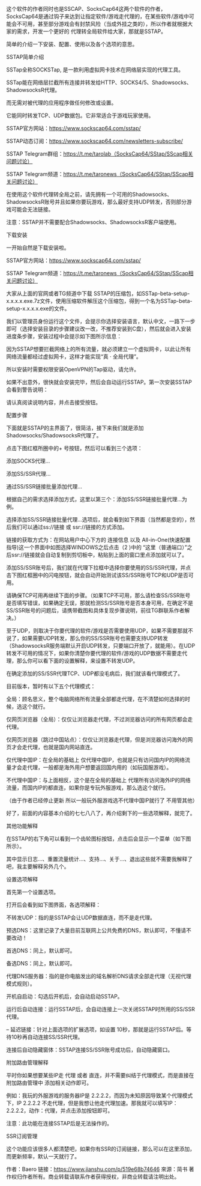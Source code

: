 这个软件的作者同时也是SSCAP、SocksCap64这两个软件的作者，SocksCap64是通过钩子来达到让指定软件/游戏走代理的，在某些软件/游戏中可能会不可用，甚至部分游戏会有封禁风险（当成外挂之类的），所以作者就根据大家的需求，开发一个更好的 代理转全局软件给大家，那就是SSTAP。

简单的介绍一下安装、配置、使用以及各个选项的意思。

SSTAP简单介绍

SSTap全称SOCKSTap, 是一款利用虚拟网卡技术在网络层实现的代理工具。

SSTap能在网络层拦截所有连接并转发给HTTP、SOCKS4/5、Shadowsocks、ShadowsocksR代理。

而无需对被代理的应用程序做任何修改或设置。

它能同时转发TCP、UDP数据包。它非常适合于游戏玩家使用。

SSTAP官方网站：https://www.sockscap64.com/sstap/

SSTAP动态订阅：https://www.sockscap64.com/newsletters-subscribe/

SSTAP Telegram群组：https://t.me/tarolab（SocksCap64/SStap/SScap相关问题讨论）

SSTAP Telegram频道：https://t.me/taronews（SocksCap64/SStap/SScap相关问题讨论）

在使用这个软件代理转全局之前，请先拥有一个可用的Shadowsocks、ShadowsocksR账号并且如果你要玩游戏，那么最好支持UDP转发，否则部分游戏可能会无法链接。

注意：SSTAP并不需要配合Shadowsocks、ShadowsocksR客户端使用。

下载安装

一开始自然是下载安装啦。

SSTAP官方网站：https://www.sockscap64.com/sstap/

SSTAP Telegram频道：https://t.me/taronews（SocksCap64/SStap/SScap相关问题讨论）

大家从上面的官网或者TG频道中下载 SSTAP的压缩包，如SSTap-beta-setup-x.x.x.x.exe.7z文件，使用压缩软件解压这个压缩包，得到一个名为SSTap-beta-setup-x.x.x.x.exe的文件。

我们以管理员身份运行这个文件，会提示你选择安装语言，默认中文，一路下一步即可（选择安装目录的步骤建议改一改，不推荐安装到C盘），然后就会进入安装进度条步骤，安装过程中会提示如下图所示信息：

因为SSTAP想要拦截网络上的所有流量，就必须建立一个虚拟网卡，以此让所有网络流量都经过虚拟网卡，这样才能实现“真 · 全局代理”。

所以安装时需要权限安装OpenVPN的Tap驱动，请允许。

如果不出意外，很快就会安装完毕，然后会自动运行SSTAP。第一次安装SSTAP会看到警告说明：

请认真阅读说明内容，并点击接受按钮。

配置步骤

下面就是SSTAP的主界面了，很简洁，接下来我们就是添加 Shadowsocks/ShadowsocksR代理了。

点击下图红框所圈中的+ 号按钮，然后可以看到三个选项：

添加SOCKS代理…

添加SS/SSR代理…

通过SS/SSR链接批量添加代理…


根据自己的需求选择添加方式，这里以第三个：添加SS/SSR链接批量代理…为例。

选择添加SS/SSR链接批量代理…选项后，就会看到如下界面（当然都是空的），然后我们可以通过ss://链接 或 ssr://链接的方式添加。


链接的获取方式为：在网站用户中心下方的 连接信息 以及 All-in-One(快速配置指导)这一个界面中如图选择WINDOWS之后点击（2 )中的 “这里（普通端口）”之后ssr://链接就会自动复制到剪切板中，粘贴到上面的窗口里点添加就可以了。


添加SS/SSR账号后，我们就在代理下拉框中选择你要使用的SS/SSR代理，并点击下图红框圈中的闪电按钮，就会自动开始测试该SS/SSR账号TCP和UDP是否可用。


请确保TCP可用再继续下面的步骤。（如果TCP不可用，那么请检查SS/SSR账号是否填写错误，如果确定无误，那就检测SS/SSR账号是否本身可用，在确定不是SS/SSR账号的问题后，请携带截图和具体复现步骤说明，前往TG群联系作者解决。）

至于UDP，则取决于你要代理的软件/游戏是否需要使用UDP，如果不需要那就不说了，如果需要UDP转发，那么你的SS/SSR账号也需要支持UDP转发（ShadowsocksR服务端默认开启UDP转发，只要端口开放了，就能用）。在UDP转发不可用的情况下，如果你清楚你要代理的软件/游戏的UDP数据不需要走代理，那么你可以看下面的设置解释，来设置不转发UDP。

在确定添加的SS/SSR代理TCP、UDP都没毛病后，我们就该看代理模式了。

目前版本，暂时有以下五个代理模式：

全局：顾名思义，整个电脑网络所有流量全部都走代理，在不清楚如何选择的时候，选这个就行。

仅网页浏览器（全局）：仅仅让浏览器走代理，不过浏览器访问的所有网页都会走代理。

仅网页浏览器（跳过中国站点）：仅仅让浏览器走代理，但是浏览器访问海外的网页才会走代理，也就是国内网站直连。

仅代理中国IP：在全局的基础上 仅代理中国IP，也就是只有访问国内IP的网络流量才会走代理，一般都是海外用户想要返回国内用的（如玩国服游戏）。

不代理中国IP：与上面相反，这个是在全局的基础上 代理所有访问海外IP的网络流量，而国内IP的都直连，如果你是专玩外服游戏，那么选这个就行。

（由于作者已经停止更新 所以一般玩外服游戏选不代理中国IP就行了 不用管其他）


好了，前面的内容基本介绍的七七八八了，再介绍剩下的一些选项解释，就完了。

其他功能解释

在SSTAP的右下角可以看到一个齿轮图标按钮，点击后会显示一个菜单（如下图所示）。


其中显示日志…、重置流量统计…、支持…、关于…、退出这些就不需要我解释了吧，我主要解释另外几个。

设置选项解释

首先第一个设置选项。

打开后会看到如下图界面，各选项解释：

不转发UDP：指的是SSTAP会让UDP数据直连，而不是走代理。

预选DNS：这里记录了大量目前互联网上公共免费的DNS，默认即可，不懂请不要改动！

首选DNS：同上，默认即可。

备选DNS：同上，默认即可。

代理DNS服务器：指的是你电脑发出的域名解析DNS请求全部走代理（无视代理模式规则）。

开机自启动：勾选后开机后，会自动启动SSTAP。

运行后自动连接：运行SSTAP后，会自动连接上一次关闭SSTAP时所用的SS/SSR代理。

– 延迟链接：针对上面选项的扩展选项，如设置 10秒，那就是运行SSTAP后。等待10秒再自动连接SS/SSR代理。

连接后自动隐藏窗体：SSTAP连接SS/SSR账号成功后，自动隐藏窗口。


附加路由管理解释

平时你如果想要某些IP走 代理 或者 直连，并不需要纠结于代理模式，而是直接在附加路由管理中 添加相关动作即可。

例如：我玩的外服游戏的服务器IP是 2.2.2.2，而因为未知原因导致某个代理模式下，IP 2.2.2.2 不走代理，但是我想让他走代理加速。那我就可以填写IP：2.2.2.2，动作：代理，并点击添加按钮即可。

注意：此功能在连接SSTAP后是无法操作的。


SSR订阅管理

这个功能应该很多人都清楚吧，如果你有SSR的订阅链接，那么可以在这里添加，而更新频率，默认一天就行了。

作者：Baero
链接：https://www.jianshu.com/p/519e68b74646
來源：简书
著作权归作者所有。商业转载请联系作者获得授权，非商业转载请注明出处。
